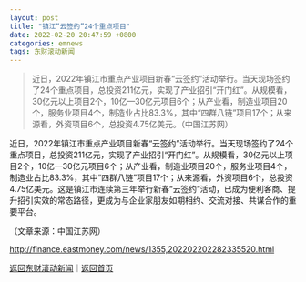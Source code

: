 ```yaml
---
layout: post
title: "镇江“云签约”24个重点项目"
date: 2022-02-20 20:47:59 +0800
categories: emnews
tags: 东财滚动新闻
---
```

> 近日，2022年镇江市重点产业项目新春“云签约”活动举行。当天现场签约了24个重点项目，总投资211亿元，实现了产业招引“开门红”。从规模看，30亿元以上项目2个，10亿—30亿元项目6个；从产业看，制造业项目20个，服务业项目4个，制造业占比83.3%，其中“四群八链”项目17个；从来源看，外资项目6个，总投资4.75亿美元。（中国江苏网）

<p>近日，2022年镇江市重点产业项目新春“云签约”活动举行。当天现场签约了24个重点项目，总投资211亿元，实现了产业招引“开门红”。从规模看，30亿元以上项目2个，10亿—30亿元项目6个；从产业看，制造业项目20个，服务业项目4个，制造业占比83.3%，其中“四群八链”项目17个；从来源看，外资项目6个，总投资4.75亿美元。这是镇江市连续第三年举行新春“云签约”活动，已成为便利客商、提升招引实效的常态路径，更成为与企业家朋友如期相约、交流对接、共谋合作的重要平台。</p><p class="em_media">（文章来源：中国江苏网）</p>

<http://finance.eastmoney.com/news/1355,202202202282335520.html>

[返回东财滚动新闻](//finews.withounder.com/emnews/)｜[返回首页](//finews.withounder.com/)
